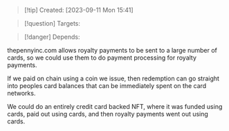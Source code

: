 
>[!tip] Created: [2023-09-11 Mon 15:41]

>[!question] Targets: 

>[!danger] Depends: 

thepennyinc.com allows royalty payments to be sent to a large number of cards, so we could use them to do payment processing for royalty payments.

If we paid on chain using a coin we issue, then redemption can go straight into peoples card balances that can be immediately spent on the card networks.

We could do an entirely credit card backed NFT, where it was funded using cards, paid out using cards, and then royalty payments went out using cards.